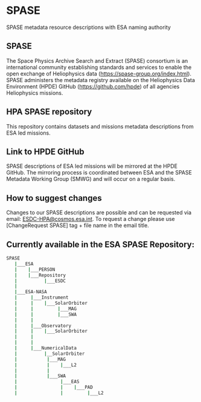 # SPASE
SPASE metadata resource descriptions with ESA naming authority




## SPASE
The Space Physics Archive Search and Extract (SPASE) consortium is an international community establishing standards and services to enable the open exchange of Heliophysics data (https://spase-group.org/index.html). SPASE administers the metadata registry available on the Heliophysics Data Environment (HPDE) GitHub (https://github.com/hpde) of all agencies Heliophysics missions.

## HPA SPASE repository
This repository contains datasets and missions metadata descriptions from ESA led missions.

## Link to HPDE GitHub
SPASE descriptions of ESA led missions will be mirrored at the HPDE GitHub. The mirroring process is coordinated between ESA and the SPASE Metadata Working Group (SMWG) and will occur on a regular basis.

## How to suggest changes
Changes to our SPASE descriptions are possible and can be requested via email: ESDC-HPA@cosmos.esa.int. To request a change please use [ChangeRequest SPASE] tag + file name in the email title.

## Currently available in the ESA SPASE Repository:

```bash
SPASE
   |___ESA
   |    |___PERSON
   |    |___Repository
   |          |___ESDC   
   |
   |___ESA-NASA
   |     |___Instrument
   |     |    |___SolarOrbiter
   |     |         |___MAG
   |     |         |___SWA   
   |     |
   |     |___Observatory
   |     |    |___SolarOrbiter
   |     |   
   |     |   
   |     |___NumericalData
   |          |__SolarOrbiter
   |           |___MAG
   |           |    |___L2
   |           |        
   |           |___SWA   
   |                |___EAS
   |                |    |___PAD
   |                |         |___L2   
      	

```
